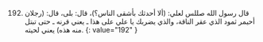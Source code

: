 192. قال رسول الله صللس لعلي: (ألا أحدثك بأشقى الناس؟)، قال: بلى، قال: (رجلان أحيمر ثمود الذي عقر الناقة، والذي يضربك يا علي على هذا ـ يعني قرنه ـ حتى تبتل منه هذه) يعني لحيته.
{: value="192" }